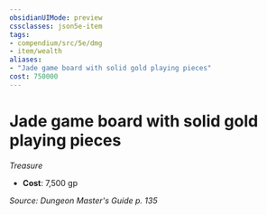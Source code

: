 ```yaml
---
obsidianUIMode: preview
cssclasses: json5e-item
tags:
- compendium/src/5e/dmg
- item/wealth
aliases: 
- "Jade game board with solid gold playing pieces"
cost: 750000
---
```

# Jade game board with solid gold playing pieces
*Treasure*  

- **Cost**: 7,500 gp

*Source: Dungeon Master's Guide p. 135*